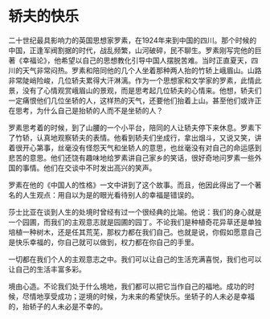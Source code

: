 # 轿夫的快乐

二十世纪最具影响力的英国思想家罗素，在1924年来到中国的四川。那个时候的中国，正逢军阀割据的时代，战乱频繁，山河破碎，民不聊生。罗素刚写完他的巨著《幸福论》，他希望以自己的思想教化引导中国人摆脱苦难。当时正直夏天，四川的天气非常闷热。罗素和陪同他的几个人坐着那种两人抬的竹轿上峨眉山。山路非常陡峭险峻，几位轿夫累得大汗淋漓。作为一个思想家和文学家的罗素，此情此景，没有了心情观赏峨眉山的景观，而是思考起几位轿夫的心情来。他想，轿夫们一定痛恨他们几位坐轿的人，这样热的天气，还要他们抬着上山。甚至他们或许正在思考，为什么自己是抬轿的人而不是坐轿的人？ 

罗素思考着的时候，到了山腰的一个小平台，陪同的人让轿夫停下来休息。罗素下了竹轿，认真地观察轿夫的表情。他看到轿夫们坐成行，拿出烟斗，又说又笑，讲着很开心第事，丝毫没有怪怨天气和坐轿人的意思，也丝毫没有对自己的命运感到悲苦的意思。他们还饶有趣味地给罗素讲自己家乡的笑话，很好奇地问罗素一些外国的事情。他们在交谈中不时发出高兴的笑声。 

罗素在他的《中国人的性格》一文中讲到了这个故事。而且，他因此得出了一个著名的人生观点：用自以为是的眼光看待别人的幸福是错误的。 

莎士比亚在谈到人生的处境时曾经有过一个很经典的比喻。他说：我们的身心就是一个园圃，而我们的主观意志就是园圃的园丁。不论我们是种植奇花异草还是单独培植一种树木，还是任其荒芜，那权力都在我们自己。也就是说，你假如愿意自己是快乐幸福的，你自己就可以做到，权力都在你自己的手里。 

一切都在我们个人的主观意志之中。我们可以让自己的生活充满喜悦，我们也可以让自己的生活丰富多彩。 

境由心造。不论我们处于什么境地，我们都可以把它当作自己的福地。成功的时候，尽情地享受成功；逆境的时候，为未来的希望快乐。坐轿子的人未必是幸福的，抬轿子的人未必是不幸的。
 